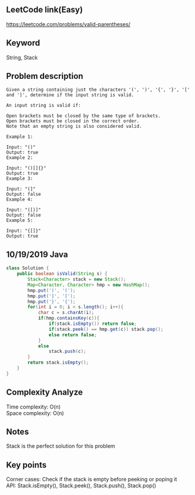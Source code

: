 ## LeetCode link(Easy)
https://leetcode.com/problems/valid-parentheses/

## Keyword
String, Stack

## Problem description
```
Given a string containing just the characters '(', ')', '{', '}', '[' and ']', determine if the input string is valid.

An input string is valid if:

Open brackets must be closed by the same type of brackets.
Open brackets must be closed in the correct order.
Note that an empty string is also considered valid.

Example 1:

Input: "()"
Output: true
Example 2:

Input: "()[]{}"
Output: true
Example 3:

Input: "(]"
Output: false
Example 4:

Input: "([)]"
Output: false
Example 5:

Input: "{[]}"
Output: true
```
## 10/19/2019 Java

```java
class Solution {
    public boolean isValid(String s) {
        Stack<Character> stack = new Stack();
        Map<Character, Character> hmp = new HashMap();
        hmp.put(')', '(');
        hmp.put(']', '[');
        hmp.put('}', '{');
        for(int i = 0; i < s.length(); i++){
            char c = s.charAt(i);
            if(hmp.containsKey(c)){
                if(stack.isEmpty()) return false;
                if(stack.peek() == hmp.get(c)) stack.pop();
                else return false;
            }
            else
                stack.push(c);
        }
        return stack.isEmpty();
    }
}
```

## Complexity Analyze
Time complexity: O(n)\
Space complexity: O(n)

## Notes
Stack is the perfect solution for this problem

## Key points
Corner cases: Check if the stack is empty before peeking or poping it\
API: Stack.isEmpty(), Stack.peek(), Stack.push(), Stack.pop()

